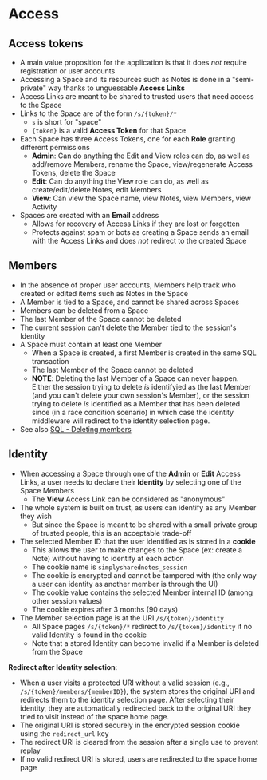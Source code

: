 # Access

## Access tokens

- A main value proposition for the application is that it does _not_ require registration or user accounts
- Accessing a Space and its resources such as Notes is done in a "semi-private" way thanks to unguessable **Access Links**
- Access Links are meant to be shared to trusted users that need access to the Space
- Links to the Space are of the form `/s/{token}/*`
  - `s` is short for "space"
  - `{token}` is a valid **Access Token** for that Space
- Each Space has three Access Tokens, one for each **Role** granting different permissions
  - **Admin**: Can do anything the Edit and View roles can do, as well as add/remove Members, rename the Space, view/regenerate Access Tokens, delete the Space
  - **Edit**: Can do anything the View role can do, as well as create/edit/delete Notes, edit Members
  - **View**: Can view the Space name, view Notes, view Members, view Activity
- Spaces are created with an **Email** address
  - Allows for recovery of Access Links if they are lost or forgotten
  - Protects against spam or bots as creating a Space sends an email with the Access Links and does _not_ redirect to the created Space

## Members

- In the absence of proper user accounts, Members help track who created or edited items such as Notes in the Space
- A Member is tied to a Space, and cannot be shared across Spaces
- Members can be deleted from a Space
- The last Member of the Space cannot be deleted
- The current session can't delete the Member tied to the session's Identity
- A Space must contain at least one Member
  - When a Space is created, a first Member is created in the same SQL transaction
  - The last Member of the Space cannot be deleted
  - **NOTE**: Deleting the last Member of a Space can never happen. Either the session trying to delete _is_ identifyied as the last Member (and you can't delete your own session's Member), or the session trying to delete _is_ identified as a Member that has been deleted since (in a race condition scenario) in which case the identity middleware will redirect to the identity selection page.
- See also [SQL - Deleting members](sql.md#deleting-members)

## Identity

- When accessing a Space through one of the **Admin** or **Edit** Access Links, a user needs to declare their **Identity** by selecting one of the Space Members
  - The **View** Access Link can be considered as "anonymous"
- The whole system is built on trust, as users can identify as any Member they wish
  - But since the Space is meant to be shared with a small private group of trusted people, this is an acceptable trade-off
- The selected Member ID that the user identified as is stored in a **cookie**
  - This allows the user to make changes to the Space (ex: create a Note) without having to identify at each action
  - The cookie name is `simplysharednotes_session`
  - The cookie is encrypted and cannot be tampered with (the only way a user can identity as another member is through the UI)
  - The cookie value contains the selected Member internal ID (among other session values)
  - The cookie expires after 3 months (90 days)
- The Member selection page is at the URI `/s/{token}/identity`
  - All Space pages `/s/{token}/*` redirect to `/s/{token}/identity` if no valid Identity is found in the cookie
  - Note that a stored Identity can become invalid if a Member is deleted from the Space

**Redirect after Identity selection**:
- When a user visits a protected URI without a valid session (e.g., `/s/{token}/members/{memberID}`), the system stores the original URI and redirects them to the identity selection page. After selecting their identity, they are automatically redirected back to the original URI they tried to visit instead of the space home page.
- The original URI is stored securely in the encrypted session cookie using the `redirect_url` key
- The redirect URI is cleared from the session after a single use to prevent replay
- If no valid redirect URI is stored, users are redirected to the space home page
